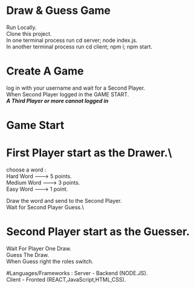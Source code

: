 # Draw & Guess Game

Run Locally.\
Clone this project.\
In one terminal process run cd server; node index.js.\
In another terminal process run cd client; npm i; npm start.

# Create A Game
log in with your username and wait for a Second Player.\
When Second Player logged in the GAME START.\
***A Third Player or more cannot logged in***

# Game Start
# First Player start as the Drawer.\
choose a word :
\
Hard Word   ---> 5 points.\
Medium Word ---> 3 points.\
Easy Word   ---> 1 point.

Draw the word and send to the Second Player.\
Wait for Second Player Guess.\


# Second Player start as the Guesser.
Wait For Player One Draw.\
Guess The Draw.\
When Guess right the roles switch.

#Languages/Frameworks :
Server - Backend (NODE.JS).\
Client - Fronted (REACT,JavaScript,HTML,CSS).

